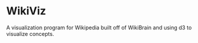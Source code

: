 # WikiViz
A visualization program for Wikipedia built off of WikiBrain and using d3 to visualize concepts.
